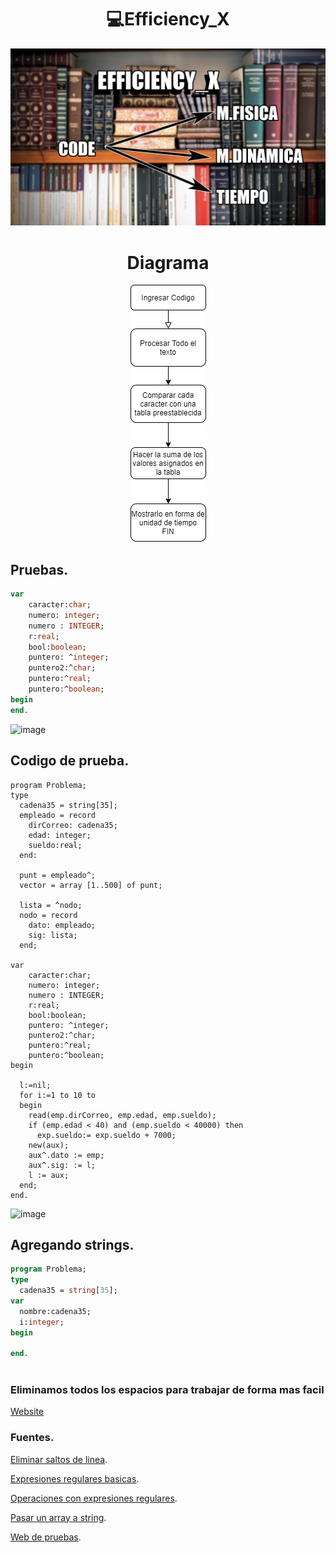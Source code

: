 <h1 align="center"> 💻Efficiency_X </h1>

<div align="center">
<img src="Img/2.png"/>
 </div>

<h1 align="center"> Diagrama </h1>

<div align="center">
<img src="Img/1.png"/>
 </div>


## Pruebas.
```Pascal
var
	caracter:char;
	numero: integer;
	numero : INTEGER;
	r:real;
	bool:boolean;
	puntero: ^integer;
	puntero2:^char;
	puntero:^real;
	puntero:^boolean;
begin
end.
```
![image](https://user-images.githubusercontent.com/55964635/129513229-2f79a29e-efc9-4172-9af1-8f1ca8f145e8.png)

## Codigo de prueba.

```Pas
program Problema;
type
  cadena35 = string[35];
  empleado = record
    dirCorreo: cadena35;
    edad: integer;
    sueldo:real;
  end:
  
  punt = empleado^;
  vector = array [1..500] of punt;
  
  lista = ^nodo;
  nodo = record
    dato: empleado;
    sig: lista;
  end;
  
var
	caracter:char;
	numero: integer;
	numero : INTEGER;
	r:real;
	bool:boolean;
	puntero: ^integer;
	puntero2:^char;
	puntero:^real;
	puntero:^boolean;
begin

  l:=nil;
  for i:=1 to 10 to 
  begin
    read(emp.dirCorreo, emp.edad, emp.sueldo);
    if (emp.edad < 40) and (emp.sueldo < 40000) then
      exp.sueldo:= exp.sueldo + 7000;
    new(aux); 
    aux^.dato := emp;
    aux^.sig: := l;
    l := aux;    
  end;
end.

```

![image](https://user-images.githubusercontent.com/55964635/129676115-ea422097-595c-4da9-82bf-172e33360657.png)

## Agregando strings.

```Pascal
program Problema;
type
  cadena35 = string[35];
var
  nombre:cadena35;
  i:integer;
begin

end.
  
```  

### Eliminamos todos los espacios para trabajar de forma mas facil

[Website](https://fabian-martinez1.github.io/Efficiency_X/)

### Fuentes.
[Eliminar saltos de linea](https://www.it-swarm-es.com/es/javascript/como-eliminar-todos-los-saltos-de-linea-de-una-cadena/1066967721/).

[Expresiones regulares basicas](https://www.youtube.com/watch?v=KELZuuVPPT4).

[Operaciones con expresiones regulares](https://developer.mozilla.org/es/docs/Web/JavaScript/Guide/Regular_Expressions).

[Pasar un array a string](https://developer.mozilla.org/es/docs/Web/JavaScript/Reference/Global_Objects/Array/toString).

[Web de pruebas](https://regexr.com/).
